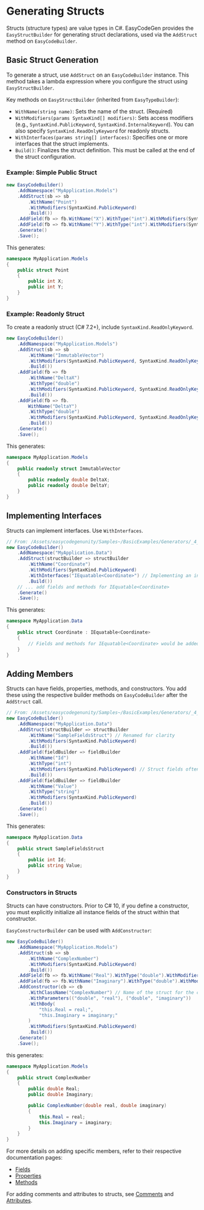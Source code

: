 # Generating Structs

Structs (structure types) are value types in C#. EasyCodeGen provides the `EasyStructBuilder` for generating struct
declarations, used via the `AddStruct` method on `EasyCodeBuilder`.

## Basic Struct Generation

To generate a struct, use `AddStruct` on an `EasyCodeBuilder` instance. This method takes a lambda expression where you
configure the struct using `EasyStructBuilder`.

Key methods on `EasyStructBuilder` (inherited from `EasyTypeBuilder`):

* `WithName(string name)`: Sets the name of the struct. (Required)
* `WithModifiers(params SyntaxKind[] modifiers)`: Sets access modifiers (e.g., `SyntaxKind.PublicKeyword`,
  `SyntaxKind.InternalKeyword`). You can also specify `SyntaxKind.ReadOnlyKeyword` for readonly structs.
* `WithInterfaces(params string[] interfaces)`: Specifies one or more interfaces that the struct implements.
* `Build()`: Finalizes the struct definition. This must be called at the end of the struct configuration.

### Example: Simple Public Struct

```csharp
new EasyCodeBuilder()
    .AddNamespace("MyApplication.Models")
    .AddStruct(sb => sb
        .WithName("Point")
        .WithModifiers(SyntaxKind.PublicKeyword)
        .Build())
    .AddField(fb => fb.WithName("X").WithType("int").WithModifiers(SyntaxKind.PublicKeyword).Build()) // Add public field X
    .AddField(fb => fb.WithName("Y").WithType("int").WithModifiers(SyntaxKind.PublicKeyword).Build()) // Add public field Y
    .Generate()
    .Save();
```

This generates:

```csharp
namespace MyApplication.Models
{
    public struct Point
    {
        public int X;
        public int Y;
    }
}
```

### Example: Readonly Struct

To create a readonly struct (C# 7.2+), include `SyntaxKind.ReadOnlyKeyword`.

```csharp
new EasyCodeBuilder()
    .AddNamespace("MyApplication.Models")
    .AddStruct(sb => sb
        .WithName("ImmutableVector")
        .WithModifiers(SyntaxKind.PublicKeyword, SyntaxKind.ReadOnlyKeyword) // Readonly struct
        .Build())
    .AddField(fb => fb
        .WithName("DeltaX")
        .WithType("double")
        .WithModifiers(SyntaxKind.PublicKeyword, SyntaxKind.ReadOnlyKeyword) // Readonly field
        .Build())
    .AddField(fb => fb.
        WithName("DeltaY")
        .WithType("double")
        .WithModifiers(SyntaxKind.PublicKeyword, SyntaxKind.ReadOnlyKeyword) // Readonly field
        .Build())
    .Generate()
    .Save();
```

This generates:

```csharp
namespace MyApplication.Models
{
    public readonly struct ImmutableVector
    {
        public readonly double DeltaX;
        public readonly double DeltaY;
    }
}
```

## Implementing Interfaces

Structs can implement interfaces. Use `WithInterfaces`.

```csharp
// From: /Assets/easycodegenunity/Samples~/BasicExamples/Generators/_4_Fields.cs (adapted to show interface)
new EasyCodeBuilder()
    .AddNamespace("MyApplication.Data")
    .AddStruct(structBuilder => structBuilder
        .WithName("Coordinate")
        .WithModifiers(SyntaxKind.PublicKeyword)
        .WithInterfaces("IEquatable<Coordinate>") // Implementing an interface
        .Build())
    // ... add fields and methods for IEquatable<Coordinate>
    .Generate()
    .Save();
```

This generates:

```csharp
namespace MyApplication.Data
{
    public struct Coordinate : IEquatable<Coordinate>
    {
        // Fields and methods for IEquatable<Coordinate> would be added here
    }
}
```

## Adding Members

Structs can have fields, properties, methods, and constructors. You add these using the respective builder methods on
`EasyCodeBuilder` after the `AddStruct` call.

```csharp
// From: /Assets/easycodegenunity/Samples~/BasicExamples/Generators/_4_Fields.cs (struct part)
new EasyCodeBuilder()
    .AddNamespace("MyApplication.Data")
    .AddStruct(structBuilder => structBuilder
        .WithName("SampleFieldsStruct") // Renamed for clarity
        .WithModifiers(SyntaxKind.PublicKeyword)
        .Build())
    .AddField(fieldBuilder => fieldBuilder
        .WithName("Id")
        .WithType("int")
        .WithModifiers(SyntaxKind.PublicKeyword) // Struct fields often public or properties used
        .Build())
    .AddField(fieldBuilder => fieldBuilder
        .WithName("Value")
        .WithType("string")
        .WithModifiers(SyntaxKind.PublicKeyword)
        .Build())
    .Generate()
    .Save();
```

This generates:

```csharp
namespace MyApplication.Data
{
    public struct SampleFieldsStruct
    {
        public int Id;
        public string Value;
    }
}
```

### Constructors in Structs

Structs can have constructors. Prior to C# 10, if you define a constructor, you must explicitly initialize all instance
fields of the struct within that constructor.

`EasyConstructorBuilder` can be used with `AddConstructor`:

```csharp
new EasyCodeBuilder()
    .AddNamespace("MyApplication.Models")
    .AddStruct(sb => sb
        .WithName("ComplexNumber")
        .WithModifiers(SyntaxKind.PublicKeyword)
        .Build())
    .AddField(fb => fb.WithName("Real").WithType("double").WithModifiers(SyntaxKind.PublicKeyword).Build())
    .AddField(fb => fb.WithName("Imaginary").WithType("double").WithModifiers(SyntaxKind.PublicKeyword).Build())
    .AddConstructor(cb => cb
        .WithClassName("ComplexNumber") // Name of the struct for the constructor
        .WithParameters(("double", "real"), ("double", "imaginary"))
        .WithBody(
            "this.Real = real;",
            "this.Imaginary = imaginary;"
        )
        .WithModifiers(SyntaxKind.PublicKeyword)
        .Build())
    .Generate()
    .Save();
```

this generates:

```csharp
namespace MyApplication.Models
{
    public struct ComplexNumber
    {
        public double Real;
        public double Imaginary;

        public ComplexNumber(double real, double imaginary)
        {
            this.Real = real;
            this.Imaginary = imaginary;
        }
    }
}
```

For more details on adding specific members, refer to their respective documentation pages:

* [Fields](Fields.md)
* [Properties](Properties.md)
* [Methods](Methods.md)

For adding comments and attributes to structs, see [Comments](Comments.md) and [Attributes](Attributes.md).

